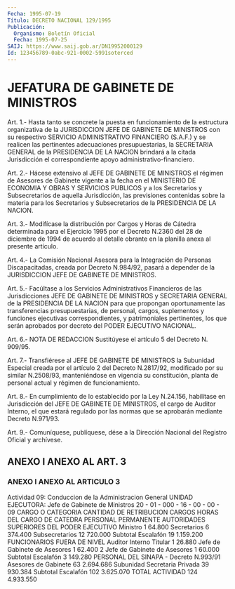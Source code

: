 ```yaml
---
Fecha: 1995-07-19
Título: DECRETO NACIONAL 129/1995
Publicación:
  Organismo: Boletín Oficial
  Fecha: 1995-07-25
SAIJ: https://www.saij.gob.ar/DN19952000129
Id: 123456789-0abc-921-0002-5991soterced
---
```

# JEFATURA DE GABINETE DE MINISTROS

<a id="1"></a>
Art. 1.- Hasta tanto se concrete la puesta en funcionamiento de la estructura  organizativa  de la JURISDICCION JEFE DE GABINETE DE MINISTROS  con  su  respectivo SERVICIO  ADMINISTRATIVO  FINANCIERO (S.A.F.) y se realicen las pertinentes adecuaciones presupuestarias, la SECRETARIA  GENERAL  de  la  PRESIDENCIA  DE LA NACION  brindará  a la citada Jurisdicción el correspondiente apoyo administrativo-financiero.

<a id="2"></a>
Art.  2.- Hácese extensivo al JEFE DE GABINETE DE MINISTROS el régimen  de  Asesores   de  Gabinete  vigente  a  la  fecha  en  el MINISTERIO  DE ECONOMIA Y  OBRAS  Y  SERVICIOS  PUBLICOS  y  a  los Secretarios  y    Subsecretarios    de  aquella  Jurisdicción,  las previsiones  contenidas sobre la materia  para  los  Secretarios  y Subsecretarios de la PRESIDENCIA DE LA NACION.

<a id="3"></a>
Art.  3.-  Modifícase  la  distribución  por Cargos y Horas de Cátedra determinada para el Ejercicio 1995 por  el  Decreto  N.2360 del  28  de  diciembre  de 1994 de acuerdo al detalle obrante en la planilla anexa al presente artículo.

<a id="4"></a>
Art.  4.-  La Comisión Nacional Asesora para la Integración de Personas Discapacitadas,  creada  por  Decreto  N.984/92,  pasará a depender   de  la  JURISDICCION  JEFE  DE  GABINETE  DE  MINISTROS.

<a id="5"></a>
Art. 5.- Facúltase a los Servicios Administrativos Financieros de las  Jurisdicciones  JEFE  DE GABINETE DE MINISTROS y SECRETARIA GENERAL  de  la  PRESIDENCIA  DE  LA   NACION  para  que  propongan oportunamente  las  transferencias  presupuestarias,  de  personal, cargos,  suplementos  y  funciones ejecutivas  correspondientes,  y patrimoniales pertinentes,  los que serán aprobados por decreto del PODER EJECUTIVO NACIONAL.

<a id="6"></a>
Art.  6.-  NOTA  DE  REDACCION  Sustitúyese  el artículo 5 del Decreto N. 909/95.

<a id="7"></a>
Art.  7.-  Transfiérese  al  JEFE  DE GABINETE DE MINISTROS la Subunidad Especial creada por el artículo  2 del Decreto N.2817/92, modificado por su similar N.2508/93, manteniéndose  en  vigencia su constitución, planta de personal actual y régimen de funcionamiento.

<a id="8"></a>
Art. 8.- En cumplimiento de lo establecido por la Ley N.24.156, habilítase  en  Jurisdicción  del JEFE DE GABINETE DE MINISTROS, el cargo de Auditor Interno, el que  estará  regulado  por  las normas que se aprobarán mediante Decreto N.971/93.

<a id="9"></a>
Art. 9.- Comuníquese, publíquese, dése a la Dirección Nacional del Registro Oficial y archívese.

## ANEXO I ANEXO AL ART. 3

### ANEXO I ANEXO AL ARTICULO 3

<a id="1"></a>
Actividad 09: Conduccion de la Administracion General UNIDAD EJECUTORA: Jefe de Gabinete de Ministros   20 - 01 - 000 - 16 - 00 - 00 - 09 CARGO O CATEGORIA         CANTIDAD DE         RETRIBUCION                          CARGOS HORAS         DEL CARGO                           DE CATEDRA PERSONAL PERMANENTE AUTORIDADES SUPERIORES DEL PODER EJECUTIVO Ministro                       1                 64.800 Secretarios                    6                374.400 Subsecretarios                12                720.000 Subtotal Escalafón            19              1.159.200 FUNCIONARIOS FUERA DE NIVEL Auditor Interno Titular        1                 26.880 Jefe de Gabinete de Asesores   1                 62.400 2 Jefe de Gabinete de Asesores 1                 60.000 Subtotal Escalafón             3                149.280 PERSONAL DEL SINAPA - Decreto N.993/91 Asesores de Gabinete          63              2.694.686 Subunidad Secretaria Privada  39                930.384 Subtotal Escalafón           102              3.625.070 TOTAL  ACTIVIDAD             124              4.933.550